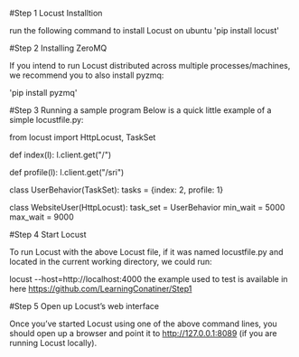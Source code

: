 #Step 1 
Locust Installtion

run the following command to install Locust on ubuntu
'pip install locust'

#Step 2
Installing ZeroMQ

If you intend to run Locust distributed across multiple processes/machines, we recommend you to also install pyzmq:

'pip install pyzmq'

#Step 3
Running a sample program
Below is a quick little example of a simple locustfile.py:

from locust import HttpLocust, TaskSet

def index(l):
    l.client.get("/")

def profile(l):
    l.client.get("/sri")

class UserBehavior(TaskSet):
    tasks = {index: 2, profile: 1}

class WebsiteUser(HttpLocust):
    task_set = UserBehavior
    min_wait = 5000
    max_wait = 9000

#Step 4
Start Locust

To run Locust with the above Locust file, if it was named locustfile.py and located in the current working directory, we could run:

locust --host=http://localhost:4000
the example used to test is available in here https://github.com/LearningConatiner/Step1

#Step 5
Open up Locust’s web interface

Once you’ve started Locust using one of the above command lines, you should open up a browser and point it to 
http://127.0.0.1:8089 (if you are running Locust locally). 


